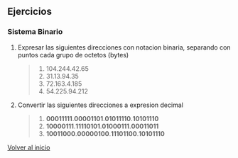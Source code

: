 ## Ejercicios
### Sistema Binario
1. Expresar las siguientes direcciones con notacion binaria, separando con puntos cada grupo de octetos (bytes)
    > 1. 104.244.42.65
    > 1. 31.13.94.35
    > 1. 72.163.4.185
    > 1. 54.225.94.212

2. Convertir las siguientes direcciones a expresion decimal
    > 1. **00011111**.**00001101**.**01011110**.**10101110**
    > 1. **10000111**.**11110101**.**01000111**.**00011011**
    > 1. **10011000**.**00000100**.**11101100**.**10101110**

[Volver al inicio](../readme.md)
